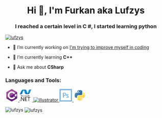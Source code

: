 <h1 align="center">Hi 👋, I'm Furkan aka Lufzys</h1>
<h3 align="center">I reached a certain level in C #, I started learning python</h3>

<p align="left"> <a href="https://github.com/ryo-ma/github-profile-trophy"><img src="https://github-profile-trophy.vercel.app/?username=lufzys" alt="lufzys" /></a> </p>

- 🔭 I’m currently working on [I'm trying to improve myself in coding](https://github.com/Lufzys/Lufzys)

- 🌱 I’m currently learning **C++**

- 💬 Ask me about **CSharp**

<h3 align="left">Languages and Tools:</h3>
<p align="left"> <a href="https://www.w3schools.com/cs/" target="_blank"> <img src="https://raw.githubusercontent.com/devicons/devicon/master/icons/csharp/csharp-original.svg" alt="csharp" width="40" height="40"/> </a> <a href="https://dotnet.microsoft.com/" target="_blank"> <img src="https://raw.githubusercontent.com/devicons/devicon/master/icons/dot-net/dot-net-original-wordmark.svg" alt="dotnet" width="40" height="40"/> </a> <a href="https://www.adobe.com/in/products/illustrator.html" target="_blank"> <img src="https://www.vectorlogo.zone/logos/adobe_illustrator/adobe_illustrator-icon.svg" alt="illustrator" width="40" height="40"/> </a> <a href="https://www.photoshop.com/en" target="_blank"> <img src="https://raw.githubusercontent.com/devicons/devicon/master/icons/photoshop/photoshop-line.svg" alt="photoshop" width="40" height="40"/> </a> <a href="https://www.python.org" target="_blank"> <img src="https://raw.githubusercontent.com/devicons/devicon/master/icons/python/python-original.svg" alt="python" width="40" height="40"/> </a> </p>

<p><img align="left" src="https://github-readme-stats.vercel.app/api/top-langs?username=lufzys&show_icons=true&locale=en&layout=compact" alt="lufzys" /></p>

<p>&nbsp;<img align="center" src="https://github-readme-stats.vercel.app/api?username=lufzys&show_icons=true&locale=en" alt="lufzys" /></p>
